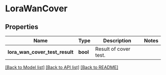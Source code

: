 # LoraWanCover

## Properties

Name | Type | Description | Notes
------------ | ------------- | ------------- | -------------
**lora_wan_cover_test_result** | **bool** | Result of cover test. | 

[[Back to Model list]](../README.md#documentation-for-models) [[Back to API list]](../README.md#documentation-for-api-endpoints) [[Back to README]](../README.md)


